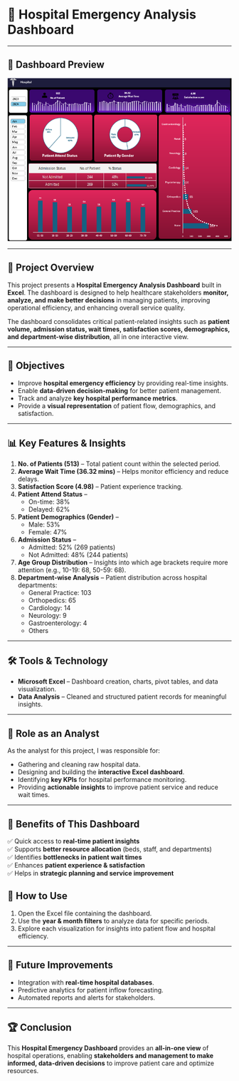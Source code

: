 # 🏥 Hospital Emergency Analysis Dashboard  
---

## 📸 Dashboard Preview  
![Hospital Dashboard](./Dashboard.PNG)  

---
## 📌 Project Overview  
This project presents a **Hospital Emergency Analysis Dashboard** built in **Excel**. The dashboard is designed to help healthcare stakeholders **monitor, analyze, and make better decisions** in managing patients, improving operational efficiency, and enhancing overall service quality.  

The dashboard consolidates critical patient-related insights such as **patient volume, admission status, wait times, satisfaction scores, demographics, and department-wise distribution**, all in one interactive view.  

---

## 🎯 Objectives  
- Improve **hospital emergency efficiency** by providing real-time insights.  
- Enable **data-driven decision-making** for better patient management.  
- Track and analyze **key hospital performance metrics**.  
- Provide a **visual representation** of patient flow, demographics, and satisfaction.  

---

## 📊 Key Features & Insights  

1. **No. of Patients (513)** – Total patient count within the selected period.  
2. **Average Wait Time (36.32 mins)** – Helps monitor efficiency and reduce delays.  
3. **Satisfaction Score (4.98)** – Patient experience tracking.  
4. **Patient Attend Status** –  
   - On-time: 38%  
   - Delayed: 62%  
5. **Patient Demographics (Gender)** –  
   - Male: 53%  
   - Female: 47%  
6. **Admission Status** –  
   - Admitted: 52% (269 patients)  
   - Not Admitted: 48% (244 patients)  
7. **Age Group Distribution** – Insights into which age brackets require more attention (e.g., 10-19: 68, 50-59: 68).  
8. **Department-wise Analysis** – Patient distribution across hospital departments:  
   - General Practice: 103  
   - Orthopedics: 65  
   - Cardiology: 14  
   - Neurology: 9  
   - Gastroenterology: 4  
   - Others  

---

## 🛠️ Tools & Technology  
- **Microsoft Excel** – Dashboard creation, charts, pivot tables, and data visualization.  
- **Data Analysis** – Cleaned and structured patient records for meaningful insights.  

---

## 👤 Role as an Analyst  
As the analyst for this project, I was responsible for:  
- Gathering and cleaning raw hospital data.  
- Designing and building the **interactive Excel dashboard**.  
- Identifying **key KPIs** for hospital performance monitoring.  
- Providing **actionable insights** to improve patient service and reduce wait times.  

---

## 🚀 Benefits of This Dashboard  
✅ Quick access to **real-time patient insights**  
✅ Supports **better resource allocation** (beds, staff, and departments)  
✅ Identifies **bottlenecks in patient wait times**  
✅ Enhances **patient experience & satisfaction**  
✅ Helps in **strategic planning and service improvement**  



## 📂 How to Use  
1. Open the Excel file containing the dashboard.  
2. Use the **year & month filters** to analyze data for specific periods.  
3. Explore each visualization for insights into patient flow and hospital efficiency.  

---

## 📌 Future Improvements  
- Integration with **real-time hospital databases**.  
- Predictive analytics for patient inflow forecasting.  
- Automated reports and alerts for stakeholders.  

---

## 🏆 Conclusion  
This **Hospital Emergency Dashboard** provides an **all-in-one view** of hospital operations, enabling **stakeholders and management to make informed, data-driven decisions** to improve patient care and optimize resources.  
